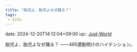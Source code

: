 ```yaml
---
title: "胎児よ、胎児よなぜ踊る？"
tags:
 - Info
---
```


date: 2024-12-20T14:12:04+09:00
up:: [Just-World](Bar/Novel/Just-World/Just-World.md)

胎児よ、胎児よなぜ踊る？
――495連勤明けのハイテンション。